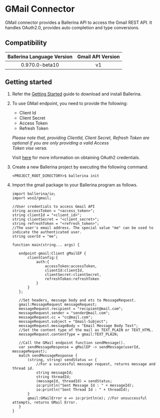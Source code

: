 # GMail Connector

GMail connector provides a Ballerina API to access the Gmail REST API. It handles OAuth2.0, provides auto completion and type conversions.

## Compatibility

| Ballerina Language Version                   | Gmail API Version |  
| :-------------------------------------------:|:-----------------:| 
| 0.970.0-beta10                               | v1                | 

## Getting started

1.  Refer the [Getting Started](https://ballerina.io/learn/getting-started/) guide to download and install Ballerina.
2.  To use GMail endpoint, you need to provide the following:

       - Client Id
       - Client Secret
       - Access Token
       - Refresh Token
    
       *Please note that, providing ClientId, Client Secret, Refresh Token are optional if you are only providing a valid Access                   
       Token vise versa.*
    
       Visit [here](https://developers.google.com/identity/protocols/OAuth2) for more information on obtaining OAuth2 credentials.

3. Create a new Ballerina project by executing the following command.

    ```shell
    <PROJECT_ROOT_DIRECTORY>$ ballerina init
    ```     

4. Import the gmail package to your Ballerina program as follows.

    ```ballerina
    import ballerina/io;
    import wso2/gmail;

    //User credentials to access Gmail API
    string accessToken = "<access_token>";
    string clientId = "<client_id>";
    string clientSecret = "<client_secret>";
    string refreshToken = "<refresh_token>";
    //The user's email address. The special value "me" can be used to indicate the authenticated user.
    string userId = "me";

    function main(string... args) {

       endpoint gmail:Client gMailEP {
           clientConfig:{
               auth:{
                   accessToken:accessToken,
                   clientId:clientId,
                   clientSecret:clientSecret,
                   refreshToken:refreshToken
               }
           }
       };

       //Set headers, message body and etc to MessageRequest.
       gmail:MessageRequest messageRequest;
       messageRequest.recipient = "recipient@mail.com";
       messageRequest.sender = "sender@mail.com";
       messageRequest.cc = "cc@mail.com";
       messageRequest.subject = "Email-Subject";
       messageRequest.messageBody = "Email Message Body Text";
       //Set the content type of the mail as TEXT_PLAIN or TEXT_HTML.
       messageRequest.contentType = gmail:TEXT_PLAIN;

       //Call the GMail endpoint function sendMessage().
       var sendMessageResponse = gMailEP -> sendMessage(userId, messageRequest);
       match sendMessageResponse {
           (string, string) sendStatus => {
               //For a successful message request, returns message and thread id.
               string messageId;
               string threadId;
               (messageId, threadId) = sendStatus;
               io:println("Sent Message Id : " + messageId);
               io:println("Sent Thread Id : " + threadId);
           }
           gmail:GMailError e => io:println(e); //For unsuccessful attempts, returns GMail Error.
       }
    }
    ```
